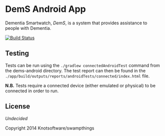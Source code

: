 # DemS Android App

Dementia Smartwatch, *DemS*, is a system that provides assistance to people with Dementia.

[![Build Status](https://travis-ci.org/knotsoftware/dems-android.svg?branch=master)](https://travis-ci.org/knotsoftware/dems-android)

## Testing
Tests can be run using the `./gradlew connectedAndroidTest` command from the dems-android directory.
The test report can then be found in the `./app/build/outputs/reports/androidTests/connected/index.html` file.

**N.B.** Tests require a connected device (either emulated or physical) to be connected in order to run.

## License

*Undecided*

Copyright 2014 Knotsoftware/swampthings
